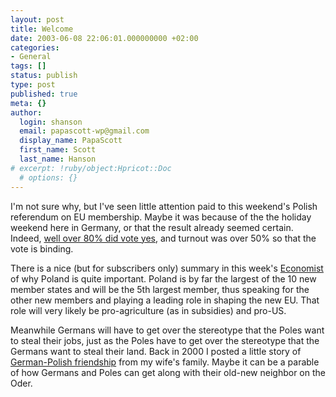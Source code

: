 ```yaml
---
layout: post
title: Welcome
date: 2003-06-08 22:06:01.000000000 +02:00
categories:
- General
tags: []
status: publish
type: post
published: true
meta: {}
author:
  login: shanson
  email: papascott-wp@gmail.com
  display_name: PapaScott
  first_name: Scott
  last_name: Hanson
# excerpt: !ruby/object:Hpricot::Doc
  # options: {}
---
```

<p>I'm not sure why, but I've seen little attention paid to this weekend's Polish referendum on EU membership. Maybe it was because of the the holiday weekend here in Germany, or that the result already seemed certain. Indeed, <a title="Marysia Cywinska-Milonas :: Welcome home!" href="http://jej.notatnik.net/blog/001009.html#comment">well over 80% did vote yes</a>, and turnout was over 50% so that the vote is binding.</p>
<p>There is a nice (but for subscribers only) summary in this week's <a href="http://www.economist.com">Economist</a> of why Poland is quite important. Poland is by far the largest of the 10 new member states and will be the 5th largest member, thus speaking for the other new members and playing a leading role in shaping the new EU. That role will very likely be pro-agriculture (as in subsidies) and pro-US. </p>
<p>Meanwhile Germans will have to get over the stereotype that the Poles want to steal their jobs, just as the Poles have to get over the stereotype that the Germans want to steal their land. Back in 2000 I posted a little story of <a href="/2000/07/08/1306.php">German-Polish friendship</a> from my wife's family. Maybe it can be a parable of how Germans and Poles can get along with their old-new neighbor on the Oder.</p>
